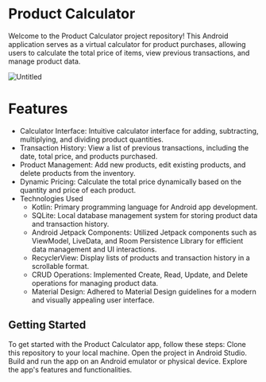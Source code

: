 # Product Calculator
Welcome to the Product Calculator project repository! This Android application serves as a virtual calculator for product purchases, allowing users to calculate the total price of items, view previous transactions, and manage product data.

![Untitled](https://github.com/mostafadelgouda/ProductCalculator/assets/56961667/86b8d792-6a95-4965-898d-311876c0d1ab)

# Features
- Calculator Interface: Intuitive calculator interface for adding, subtracting, multiplying, and dividing product quantities.
- Transaction History: View a list of previous transactions, including the date, total price, and products purchased.
- Product Management: Add new products, edit existing products, and delete products from the inventory.
- Dynamic Pricing: Calculate the total price dynamically based on the quantity and price of each product.
- Technologies Used
    - Kotlin: Primary programming language for Android app development.
    - SQLite: Local database management system for storing product data and transaction history.
    - Android Jetpack Components: Utilized Jetpack components such as ViewModel, LiveData, and Room Persistence Library for efficient data management and UI interactions.
    - RecyclerView: Display lists of products and transaction history in a scrollable format.
    - CRUD Operations: Implemented Create, Read, Update, and Delete operations for managing product data.
    - Material Design: Adhered to Material Design guidelines for a modern and visually appealing user interface.
## Getting Started
To get started with the Product Calculator app, follow these steps:
Clone this repository to your local machine.
Open the project in Android Studio.
Build and run the app on an Android emulator or physical device.
Explore the app's features and functionalities.
